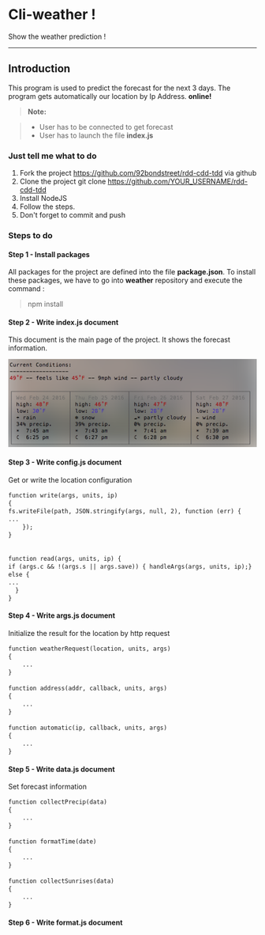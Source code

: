 Cli-weather !
===================


Show the weather prediction !

----------


Introduction
-------------

This program is used to predict the forecast for the next 3 days.
The program gets automatically our location by Ip Address. **online!**

> **Note:**

> - User has to be connected to get forecast
> - User has to launch the file **index.js**


### Just tell me what to do
1. Fork the project https://github.com/92bondstreet/rdd-cdd-tdd via github
2. Clone the project git clone https://github.com/YOUR_USERNAME/rdd-cdd-tdd
3. Install NodeJS
4. Follow the steps.
5. Don't forget to commit and push



### Steps to do


#### Step 1 - Install packages

All packages for the project are defined into the file **package.json**.
To install these packages, we have to go into **weather** repository and execute the command :

> npm install


#### Step 2 - Write index.js document

This document is the main page of the project. It shows the forecast information.

![](current.png)


#### Step 3 - Write config.js document

Get or write the location configuration
```
function write(args, units, ip)
{
fs.writeFile(path, JSON.stringify(args, null, 2), function (err) {
...
    });
}


function read(args, units, ip) {
if (args.c && !(args.s || args.save)) { handleArgs(args, units, ip);}
else {
...
  }
}
```

#### Step 4 - Write args.js document

Initialize the result for the location by http request

```
function weatherRequest(location, units, args)
{
	...
}

function address(addr, callback, units, args)
{
	...
}

function automatic(ip, callback, units, args)
{
	...
}
```

#### Step 5 - Write data.js document

Set forecast information

```
function collectPrecip(data)
{
	...
}

function formatTime(date)
{
	...
}

function collectSunrises(data)
{
	...
}
```

#### Step 6 - Write format.js document
